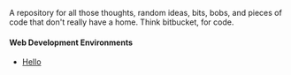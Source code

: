 A repository for all those thoughts, random ideas, bits, bobs, and pieces of code that don't really have a home. Think bitbucket, for code.

#### Web Development Environments
* [Hello](https://github.enim.ga/code-can/html/hello)
